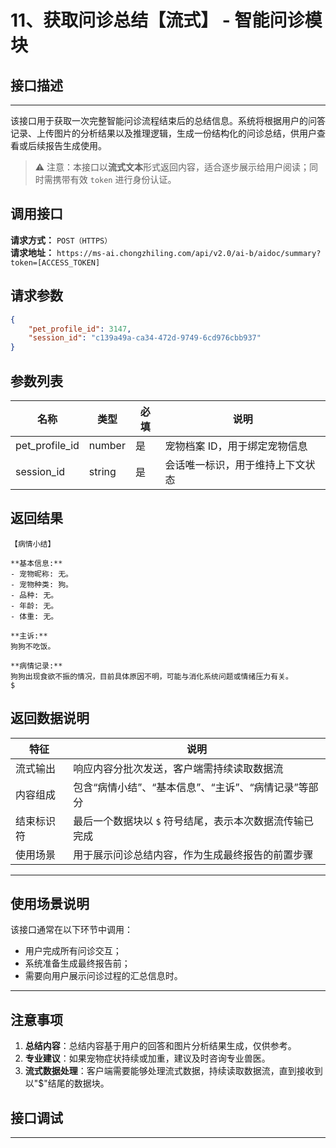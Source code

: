 # 11、获取问诊总结【流式】 - 智能问诊模块

## 接口描述
---

该接口用于获取一次完整智能问诊流程结束后的总结信息。系统将根据用户的问答记录、上传图片的分析结果以及推理逻辑，生成一份结构化的问诊总结，供用户查看或后续报告生成使用。

> ⚠️ 注意：本接口以**流式文本**形式返回内容，适合逐步展示给用户阅读；同时需携带有效 `token` 进行身份认证。

## 调用接口
**请求方式：** `POST（HTTPS）`  
**请求地址：** `https://ms-ai.chongzhiling.com/api/v2.0/ai-b/aidoc/summary?token=[ACCESS_TOKEN]`

## 请求参数
```json
{
    "pet_profile_id": 3147,
    "session_id": "c139a49a-ca34-472d-9749-6cd976cbb937"
}
```

## 参数列表

| 名称            | 类型   | 必填 | 说明                  |
| --------------- | ------ | ---- | --------------------- |
| pet_profile_id  | number | 是   | 宠物档案 ID，用于绑定宠物信息            |
| session_id      | string | 是   | 会话唯一标识，用于维持上下文状态 |

## 返回结果
```plaintext
【病情小结】

**基本信息:**
- 宠物昵称: 无。
- 宠物种类: 狗。
- 品种: 无。
- 年龄: 无。
- 体重: 无。

**主诉:**
狗狗不吃饭。

**病情记录:**
狗狗出现食欲不振的情况，目前具体原因不明，可能与消化系统问题或情绪压力有关。
$
```

## 返回数据说明

| 特征           | 说明                                                                 |
|----------------|----------------------------------------------------------------------|
| 流式输出       | 响应内容分批次发送，客户端需持续读取数据流                           |
| 内容组成       | 包含“病情小结”、“基本信息”、“主诉”、“病情记录”等部分                |
| 结束标识符     | 最后一个数据块以 `$` 符号结尾，表示本次数据流传输已完成              |
| 使用场景       | 用于展示问诊总结内容，作为生成最终报告的前置步骤                     |

---

## 使用场景说明

该接口通常在以下环节中调用：

- 用户完成所有问诊交互；
- 系统准备生成最终报告前；
- 需要向用户展示问诊过程的汇总信息时。

---
## 注意事项
1. **总结内容**：总结内容基于用户的回答和图片分析结果生成，仅供参考。
2. **专业建议**：如果宠物症状持续或加重，建议及时咨询专业兽医。
3. **流式数据处理**：客户端需要能够处理流式数据，持续读取数据流，直到接收到以"$"结尾的数据块。

## 接口调试
---
<script setup>  
import SwaggerUI from '../../../../src/components/SwaggerUI.vue'  
</script>  

<ClientOnly>  
  <SwaggerUI   
    tag="summary"   
    type="post"   
    path="/aidoc/summary"  
    version="v2" 
  />  
</ClientOnly>


